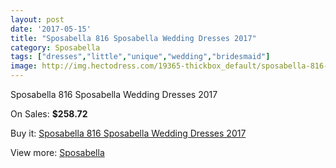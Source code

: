 ```yaml
---
layout: post
date: '2017-05-15'
title: "Sposabella 816 Sposabella Wedding Dresses 2017"
category: Sposabella
tags: ["dresses","little","unique","wedding","bridesmaid"]
image: http://img.hectodress.com/19365-thickbox_default/sposabella-816-sposabella-wedding-dresses-2013.jpg
---
```

Sposabella 816 Sposabella Wedding Dresses 2017

On Sales: **$258.72**
<a href="https://www.hectodress.com/sposabella/9078-sposabella-816-sposabella-wedding-dresses-2013.html"><amp-img layout="responsive" width="600" height="600" src="//img.hectodress.com/19365-thickbox_default/sposabella-816-sposabella-wedding-dresses-2013.jpg" alt="Sposabella 816 Sposabella Wedding Dresses 2017 0" /></a>

Buy it: [Sposabella 816 Sposabella Wedding Dresses 2017](https://www.hectodress.com/sposabella/9078-sposabella-816-sposabella-wedding-dresses-2013.html "Sposabella 816 Sposabella Wedding Dresses 2017")

View more: [Sposabella](https://www.hectodress.com/152-sposabella "Sposabella")